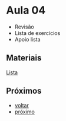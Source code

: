 # Aula 04

- Revisão
- Lista de exercícios
- Apoio lista

## Materiais
[Lista](https://github.com/drhamann/bk-lista-01)


## Próximos

- [voltar](../README.md)
- [próximo](aula5.md)
